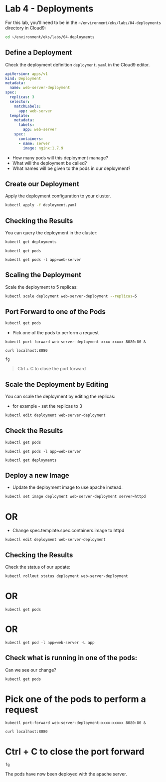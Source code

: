 # Lab 4 - Deployments

For this lab, you'll need to be in the `~/environment/eks/labs/04-deployments` directory in Cloud9:

```bash
cd ~/environment/eks/labs/04-deployments
```

## Define a Deployment

Check the deployment definition `deployment.yaml` in the Cloud9 editor.

```yaml
apiVersion: apps/v1
kind: Deployment
metadata:
  name: web-server-deployment
spec:
  replicas: 3
  selector:
    matchLabels:
      app: web-server
  template:
    metadata:
      labels:
        app: web-server
    spec:
      containers:
      - name: server
        image: nginx:1.7.9
```

- How many pods will this deployment manage?
- What will the deployment be called?
- What names will be given to the pods in our deployment?

## Create our Deployment

Apply the deployment configuration to your cluster.

```bash
kubectl apply -f deployment.yaml
```

## Checking the Results

You can query the deployment in the cluster:

```bash
kubectl get deployments
```
```
kubectl get pods
```
```
kubectl get pods -l app=web-server
```

## Scaling the Deployment

Scale the deployment to 5 replicas:

```bash
kubectl scale deployment web-server-deployment --replicas=5
```

## Port Forward to one of the Pods

```bash
kubectl get pods
```

-  Pick one of the pods to perform a request
```
kubectl port-forward web-server-deployment-xxxx-xxxxx 8080:80 &
```
```
curl localhost:8080
```
```
fg
```

>  Ctrl + C to close the port forward

## Scale the Deployment by Editing

You can scale the deployment by editing the replicas:

- for example - set the replicas to 3

```bash
kubectl edit deployment web-server-deployment
```

## Check the Results

```bash
kubectl get pods
```
```
kubectl get pods -l app=web-server
```
```
kubectl get deployments
```

## Deploy a new Image

- Update the deployment image to use apache instead:

```bash
kubectl set image deployment web-server-deployment server=httpd
```
# OR

- Change spec.template.spec.containers.image to httpd

```
kubectl edit deployment web-server-deployment
```

## Checking the Results

Check the status of our update:

```bash
kubectl rollout status deployment web-server-deployment
```

# OR
```
kubectl get pods
```
# OR
```
kubectl get pod -l app=web-server -L app
```

## Check what is running in one of the pods:

Can we see our change?

```bash
kubectl get pods
```

# Pick one of the pods to perform a request

```
kubectl port-forward web-server-deployment-xxxx-xxxxx 8080:80 &
```
```
curl localhost:8080
```

# Ctrl + C to close the port forward
```
fg

```

The pods have now been deployed with the apache server.
